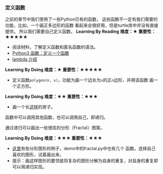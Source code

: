 ### 定义函数

之前的章节中我们使用了一些Python已有的函数，
这些函数不一定有我们需要的功能，比如，一个画正多边形的函数
看起来会很好用，但是turtle库中并没有直接提供。
所以我们需要自己定义函数。
**Learning By Reading 难度：★ 重要性：★★★★★**

- 阅读材料，了解定义函数和匿名函数的语法。
- [Python3 函数：定义一个函数](http://www.runoob.com/python3/python3-function.html)
- [lambda 介绍](https://www.cnblogs.com/evening/archive/2012/03/29/2423554.html)

**Learning By Doing 难度：★ 重要性：★★★★★**

- 定义函数`polygon(n, x)`，功能为画一个边长为`x`的正`n`边形，并用该函数
画一个正方形。

**Learning By Doing 难度：★★ 重要性：★★★**

- 画一个长[这样](https://imgsa.baidu.com/exp/w=480/sign=0305f63ebf8f8c54e3d3c4270a282dee/d0c8a786c9177f3ecb5dccdd7bcf3bc79e3d56f0.jpg)的房子。

函数中可以调用其他函数，也可以调用自己，即递归。

通过递归可以画出一些很炫的分形（Fractal）图案。

**Learning By Doing 难度：★★★ 重要性：★★★**

- [这里](http://www.matrix67.com/blog/archives/6231)有些分形图形的例子，demo中的fractal.py中也有几个
函数。选择自己喜欢的图形，试着画出来。
- 提示：画这样图形的要领是将复杂的图形分解为自身的重复，对自身的重复即可以用递归实现。
